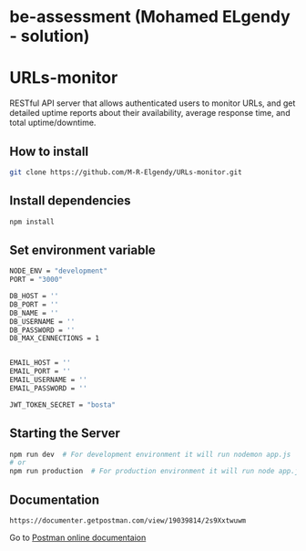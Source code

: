 # be-assessment (Mohamed ELgendy - solution)

# URLs-monitor
RESTful API server that allows authenticated users to monitor URLs, and get detailed uptime reports about their availability, average response time, and total uptime/downtime.

## How to install
```bash
git clone https://github.com/M-R-Elgendy/URLs-monitor.git
```

## Install dependencies
```bash
npm install
```

## Set environment variable
```bash
NODE_ENV = "development"
PORT = "3000"

DB_HOST = ''
DB_PORT = ''
DB_NAME = ''
DB_USERNAME = ''
DB_PASSWORD = ''
DB_MAX_CENNECTIONS = 1


EMAIL_HOST = ''
EMAIL_PORT = ''
EMAIL_USERNAME = ''
EMAIL_PASSWORD = ''

JWT_TOKEN_SECRET = "bosta"
```

## Starting the Server
```bash
npm run dev  # For development environment it will run nodemon app.js
# or
npm run production  # For production environment it will run node app.js
```

## Documentation
```
https://documenter.getpostman.com/view/19039814/2s9Xxtwuwm
```

Go to [Postman online documentaion](https://documenter.getpostman.com/view/19039814/2s9Xxtwuwm)

